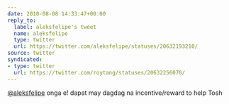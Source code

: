 ```yaml
---
date: 2010-08-08 14:33:47+00:00
reply_to:
  label: aleksfelipe's tweet
  name: aleksfelipe
  type: twitter
  url: https://twitter.com/aleksfelipe/statuses/20632193210/
source: twitter
syndicated:
- type: twitter
  url: https://twitter.com/roytang/statuses/20632256070/
---
```


[@aleksfelipe](https://twitter.com/aleksfelipe/) onga e! dapat may dagdag na incentive/reward to help Tosh